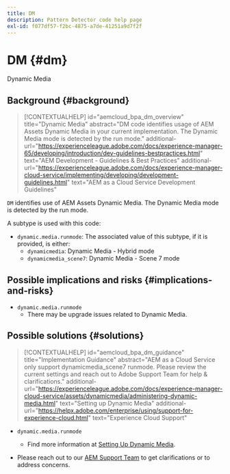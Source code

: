 ```yaml
---
title: DM
description: Pattern Detector code help page
exl-id: f077df57-f2bc-4875-a7de-41251a9d7f2f
---
```

# DM {#dm}

Dynamic Media

## Background {#background}

>[!CONTEXTUALHELP]
>id="aemcloud_bpa_dm_overview"
>title="Dynamic Media"
>abstract="DM code identifies usage of AEM Assets Dynamic Media in your current implementation. The Dynamic Media mode is detected by the run mode."
>additional-url="https://experienceleague.adobe.com/docs/experience-manager-65/developing/introduction/dev-guidelines-bestpractices.html" text="AEM Development - Guidelines & Best Practices"
>additional-url="https://experienceleague.adobe.com/docs/experience-manager-cloud-service/implementing/developing/development-guidelines.html" text="AEM as a Cloud Service Development Guidelines"

`DM` identifies use of AEM Assets Dynamic Media. The Dynamic Media mode is detected by the run mode.

A subtype is used with this code:

* `dynamic.media.runmode`: The associated value of this subtype, if it is provided, is either:
  * `dynamicmedia`: Dynamic Media - Hybrid mode
  * `dynamicmedia_scene7`: Dynamic Media - Scene 7 mode

## Possible implications and risks {#implications-and-risks}

* `dynamic.media.runmode`
  * There may be upgrade issues related to Dynamic Media.

## Possible solutions {#solutions}

>[!CONTEXTUALHELP]
>id="aemcloud_bpa_dm_guidance"
>title="Implementation Guidance"
>abstract="AEM as a Cloud Service only support dynamicmedia_scene7 runmode. Please review the current settings and reach out to Adobe Support Team for help & clarifications."
>additional-url="https://experienceleague.adobe.com/docs/experience-manager-cloud-service/assets/dynamicmedia/administering-dynamic-media.html" text="Setting up Dynamic Media"
>additional-url="https://helpx.adobe.com/enterprise/using/support-for-experience-cloud.html" text="Experience Cloud Support"


* `dynamic.media.runmode`
  * Find more information at [Setting Up Dynamic Media](https://experienceleague.adobe.com/docs/experience-manager-cloud-service/assets/dynamicmedia/administering-dynamic-media.html).

* Please reach out to our [AEM Support Team](https://helpx.adobe.com/enterprise/using/support-for-experience-cloud.html) to get clarifications or to address concerns.
